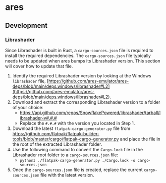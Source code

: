 # ares

## Development

### Librashader

Since Librashader is built in Rust, a `cargo-sources.json` file is required to install the required dependencies. The `cargo-sources.json` file typically needs to be updated when ares bumps its Librashader version. This section will cover how to update that file. 

1. Identify the required Librashader version by looking at the Windows `librashader` file, [https://github.com/ares-emulator/ares-deps/blob/main/deps.windows/librashader#L2](https://github.com/ares-emulator/ares-deps/blob/main/deps.windows/librashader#L2).
2. Download and extract the corresponding Librashader version to a folder of your choice:
    * https://api.github.com/repos/SnowflakePowered/librashader/tarball/librashader-v#.#.#
    * Replace the `#.#.#` with the version you located in Step 1.
3. Download the latest `flatpak-cargo-generator.py` file from https://github.com/flatpak/flatpak-builder-tools/blob/master/cargo/flatpak-cargo-generator.py and place the file in the root of the extracted Librashader folder.
4. Use the following command to convert the `Cargo.lock` file in the Librashader root folder to a `cargo-sources.json` file:
    * `python3 ./flatpak-cargo-generator.py ./Cargo.lock -o cargo-sources.json`
4. Once the `cargo-sources.json` file is created, replace the current `cargo-sources.json` file with the latest version.
